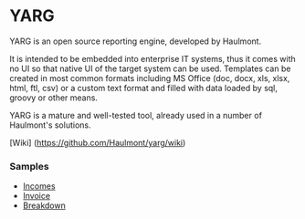 YARG
====

YARG is an open source reporting engine, developed by Haulmont. 

It is intended to be embedded into enterprise IT systems, thus it comes with no UI so that native UI of the target system can be used. Templates can be created in most common formats including MS Office (doc, docx, xls, xlsx, html, ftl, csv)  or a custom text format and filled with data loaded by sql, groovy or other means.

YARG is a mature and well-tested tool, already used in a number of Haulmont's solutions.

[Wiki] (https://github.com/Haulmont/yarg/wiki)

### Samples

  * [Incomes](/core/test/sample/incomes)
  * [Invoice](/core/test/sample/invoice)
  * [Breakdown](/core/test/sample/financedetails)
